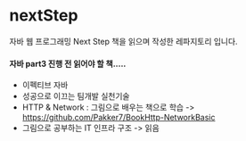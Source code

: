 # nextStep
자바 웹 프로그래밍 Next Step 책을 읽으며 작성한 레파지토리 입니다.

#### 자바 part3 진행 전 읽어야 할 책.....
- 이펙티브 자바
- 성공으로 이끄는 팀개발 실천기술
- HTTP & Network : 그림으로 배우는 책으로 학습 -> https://github.com/Pakker7/BookHttp-NetworkBasic
- 그림으로 공부하는 IT 인프라 구조 -> 읽음
